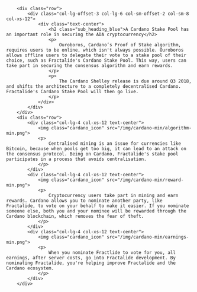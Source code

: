         <div class="row">
            <div class="col-lg-offset-3 col-lg-6 col-sm-offset-2 col-sm-8 col-xs-12">
                <div class="text-center">
                    <h2 class="sub_heading_blue">A Cardano Stake Pool has an important role in securing the ADA cryptocurrency</h2>
                    <p>
                        Ouroboros, Cardano’s Proof of Stake algorithm, requires users to be online, which isn't always possible. Ouroboros allows offline users to delegate their vote to a stake pool of their choice, such as Fractalide's Cardano Stake Pool. This way, users can take part in securing the consensus algorithm and earn rewards.
                    </p>
                    <p>
                        The Cardano Shelley release is due around Q3 2018, and shifts the architecture to a completely decentralised Cardano. Fractalide's Cardano Stake Pool will then go live.
                    </p>
                </div>
            </div>
        </div>
        <div class="row">
            <div class="col-lg-4 col-xs-12 text-center">
                <img class="cardano_icon" src="/img/cardano-min/algorithm-min.png">
                <p>
                    Centralised mining is an issue for currencies like Bitcoin, because when pools get too big, it can lead to an attack on the consensus protocol. Being on Cardano, Fractalide's stake pool participates in a process that avoids centralisation.
                </p>
            </div>
            <div class="col-lg-4 col-xs-12 text-center">
                <img class="cardano_icon" src="/img/cardano-min/reward-min.png">
                <p>
                    Cryptocurrency users take part in mining and earn rewards. Cardano allows you to nominate another party, like Fractalide, to vote on your behalf to make it easier. If you nominate someone else, both you and your nominee will be rewarded through the Cardano blockchain, which removes the fear of theft.
                </p>
            </div>
            <div class="col-lg-4 col-xs-12 text-center">
                <img class="cardano_icon" src="/img/cardano-min/earnings-min.png">
                <p>
                    When you nominate Fractlide to vote for you, all earnings, after server costs, go into Fractalide development. By nominating Fractalide, you're helping improve Fractalide and the Cardano ecosystem.
                </p>
            </div>
        </div>
